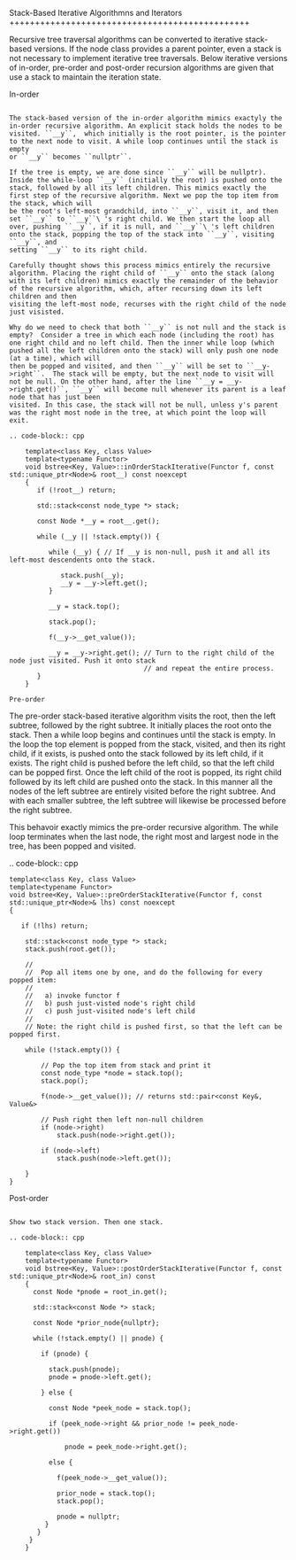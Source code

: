 Stack-Based Iterative Algorithmns and Iterators
+++++++++++++++++++++++++++++++++++++++++++++++

Recursive tree traversal algorithms can be converted to iterative stack-based versions. If the node class provides a parent pointer, even a stack is not necessary to implement iterative tree traversals. Below iterative versions of in-order, pre-order and post-order recursion algorithms
are given that use a stack to maintain the iteration state.

In-order
~~~~~~~~

The stack-based version of the in-order algorithm mimics exactyly the in-order recursive algorithm. An explicit stack holds the nodes to be visited. ``__y``,  which initially is the root pointer, is the pointer to the next node to visit. A while loop continues until the stack is empty
or ``__y`` becomes ``nullptr``. 

If the tree is empty, we are done since ``__y`` will be nullptr). Inside the while-loop ``__y`` (initially the root) is pushed onto the stack, followed by all its left children. This mimics exactly the first step of the recursive algorithm. Next we pop the top item from the stack, which will
be the root's left-most grandchild, into ``__y``, visit it, and then set ``__y`` to ``__y``\ 's right child. We then start the loop all over, pushing ``__y``, if it is null, and ``__y``\ 's left children onto the stack, popping the top of the stack into ``__y``, visiting ``__y``, and
setting ``__y`` to its right child.

Carefully thought shows this process mimics entirely the recursive algorithm. Placing the right child of ``__y`` onto the stack (along with its left children) mimics exactly the remainder of the behavior of the recursive algorithm, which, after recursing down its left children and then
visiting the left-most node, recurses with the right child of the node just visisted.

Why do we need to check that both ``__y`` is not null and the stack is empty?  Consider a tree in which each node (including the root) has one right child and no left child. Then the inner while loop (which pushed all the left children onto the stack) will only push one node (at a time), which will
then be popped and visited, and then ``__y`` will be set to ``__y->right``.  The stack will be empty, but the next node to visit will not be null. On the other hand, after the line ``__y = __y->right.get()``, ``__y`` will become null whenever its parent is a leaf node that has just been
visited. In this case, the stack will not be null, unless y's parent was the right most node in the tree, at which point the loop will exit. 

.. code-block:: cpp

    template<class Key, class Value>
    template<typename Functor>
    void bstree<Key, Value>::inOrderStackIterative(Functor f, const std::unique_ptr<Node>& root__) const noexcept
    {
       if (!root__) return;
       
       std::stack<const node_type *> stack;
    
       const Node *__y = root__.get();

       while (__y || !stack.empty()) { 

          while (__y) { // If __y is non-null, push it and all its left-most descendents onto the stack.
          
             stack.push(__y);
             __y = __y->left.get();
          } 
    
          __y = stack.top();
    
          stack.pop();
    
          f(__y->__get_value());  
          
          __y = __y->right.get(); // Turn to the right child of the node just visited. Push it onto stack
                                  // and repeat the entire process. 
       }
    }

Pre-order
~~~~~~~~~

The pre-order stack-based iterative algorithm visits the root, then the left subtree, followed by the right subtree. It initially places the root onto the stack. Then a while loop begins and continues until the stack is empty. In the loop the top element is popped from the stack,
visited, and then its right child, if it exists, is pushed onto the stack followed by its left child, if it exists. The right child is pushed before the left child, so that the left child can be popped first. Once the left child of the root is popped, its right child followed by
its left child are pushed onto the stack. In this manner all the nodes of the left subtree are entirely visited before the right subtree. And with each smaller subtree, the left subtree will likewise be processed before the right subtree. 

This behavoir exactly mimics the pre-order recursive algorithm. The while loop terminates when the last node, the right most and largest node in the tree, has been popped and visited. 

.. code-block:: cpp

    template<class Key, class Value>
    template<typename Functor>
    void bstree<Key, Value>::preOrderStackIterative(Functor f, const std::unique_ptr<Node>& lhs) const noexcept
    {
    
       if (!lhs) return;
      
        std::stack<const node_type *> stack; 
        stack.push(root.get()); 
    
        //
        //  Pop all items one by one, and do the following for every popped item:
        // 
        //   a) invoke functor f 
        //   b) push just-visted node's right child 
        //   c) push just-visited node's left child 
        //
        // Note: the right child is pushed first, so that the left can be popped first. 
         
        while (!stack.empty()) { 
    
            // Pop the top item from stack and print it 
            const node_type *node = stack.top(); 
            stack.pop(); 
    
            f(node->__get_value()); // returns std::pair<const Key&, Value&>
    
            // Push right then left non-null children 
            if (node->right) 
                stack.push(node->right.get()); 
    
            if (node->left)
                stack.push(node->left.get()); 
            
        } 
    }
    
Post-order
~~~~~~~~~~

Show two stack version. Then one stack.

.. code-block:: cpp

    template<class Key, class Value>
    template<typename Functor>
    void bstree<Key, Value>::postOrderStackIterative(Functor f, const std::unique_ptr<Node>& root_in) const
    {
      const Node *pnode = root_in.get();
    
      std::stack<const Node *> stack; 
    
      const Node *prior_node{nullptr};
    
      while (!stack.empty() || pnode) {
    
        if (pnode) {
    
          stack.push(pnode);
          pnode = pnode->left.get();
    
        } else {
    
          const Node *peek_node = stack.top();
    
          if (peek_node->right && prior_node != peek_node->right.get())
    
              pnode = peek_node->right.get();
    
          else {
    
            f(peek_node->__get_value());
                
            prior_node = stack.top();
            stack.pop();
     
            pnode = nullptr;
         }
       } 
     }
    }
